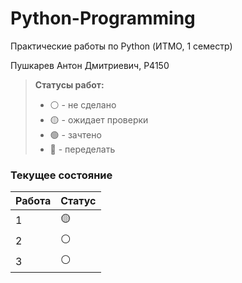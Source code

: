 # Python-Programming
Практические работы по Python (ИТМО, 1 семестр)

Пушкарев Антон Дмитриевич, P4150

> **Статусы работ:**
> - ⚪ - не сделано
> - 🟡 - ожидает проверки
> - 🟢 - зачтено
> - 🔴 - переделать

### Текущее состояние

| Работа | Статус |
|--------|--------|
| 1      | 🟡 |
| 2      | ⚪ |
| 3      | ⚪ |
